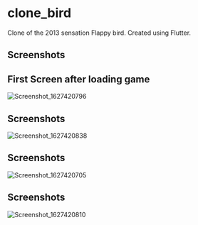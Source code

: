# clone_bird

Clone of the 2013 sensation Flappy bird. Created using Flutter.

## Screenshots

## First Screen after loading game

![Screenshot_1627420796](https://user-images.githubusercontent.com/69192521/127229962-652a6f66-3158-4a77-ad94-13f361739cc8.png)


## Screenshots


![Screenshot_1627420838](https://user-images.githubusercontent.com/69192521/127229978-1e25f08b-891f-4669-abfa-c013811f0bb5.png)


## Screenshots


![Screenshot_1627420705](https://user-images.githubusercontent.com/69192521/127230022-c62ced39-e3ae-42c8-be60-a6fa6b7b3d08.png)


## Screenshots


![Screenshot_1627420810](https://user-images.githubusercontent.com/69192521/127230052-5284f5e4-da52-495b-9be7-573779ab30d9.png)


